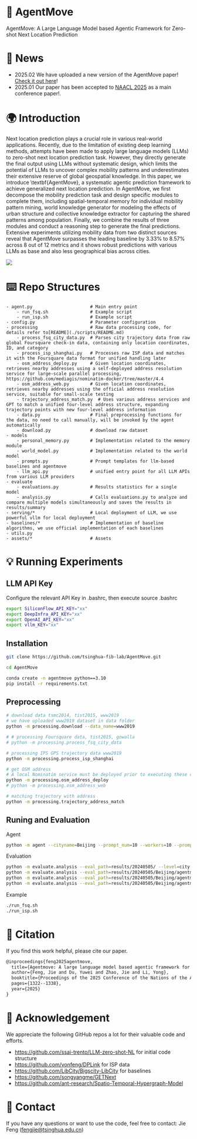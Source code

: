 # 🤖 AgentMove
AgentMove: A Large Language Model based Agentic Framework for Zero-shot Next Location Prediction

# 📰 News
- 2025.02 We have uploaded a new version of the AgentMove paper! [Check it out here](https://arxiv.org/abs/2408.13986)!
- 2025.01 Our paper has been accepted to [NAACL 2025](https://aclanthology.org/2025.naacl-long.61/) as a main conference paper!.

# 🌍 Introduction
Next location prediction plays a crucial role in various real-world applications. Recently, due to the limitation of existing deep learning methods, attempts have been made to apply large language models (LLMs) to zero-shot next location prediction task. However, they directly generate the final output using LLMs without systematic design, which limits the potential of LLMs to uncover complex mobility patterns and underestimates their extensive reserve of global geospatial knowledge. In this paper, we introduce \textbf{AgentMove}, a systematic agentic prediction framework to achieve generalized next location prediction. 
In AgentMove, we first decompose the mobility prediction task and design specific modules to complete them, including spatial-temporal memory for individual mobility pattern mining, world knowledge generator for modeling the effects of urban structure and collective knowledge extractor for capturing the shared patterns among population. Finally, we combine the results of three modules and conduct a reasoning step to generate the final predictions. 
Extensive experiments utilizing mobility data from two distinct sources reveal that AgentMove surpasses the leading baseline by 3.33\% to 8.57\% across 8 out of 12 metrics and it shows robust predictions with various LLMs as base and also less geographical bias across cities.

![](./assets/framework.png)

# ⌨️ Repo Structures
```
- agent.py                      # Main entry point
    - run_fsq.sh                # Example script
    - run_isp.sh                # Example script
- config.py                     # Parameter configuration
- processing                    # Raw data processing code, for details refer to[README](./scripts/README.md)
    - process_fsq_city_data.py  # Parses city trajectory data from raw global Foursquare check-in data, containing only location coordinates, ID, and category
    - process_isp_shanghai.py   # Processes raw ISP data and matches it with the Foursquare data format for unified handling later
    - osm_address_deploy.py     # Given location coordinates, retrieves nearby addresses using a self-deployed address resolution service for large-scale parallel processing, https://github.com/mediagis/nominatim-docker/tree/master/4.4
    - osm_address_web.py        # Given location coordinates, retrieves nearby addresses using the official address resolution service, suitable for small-scale testing
    - trajectory_address_match.py  # Uses various address services and GPT to match a unified four-level address structure, expanding trajectory points with new four-level address information
    - data.py                   # Final preprocessing functions for the data, no need to call manually, will be invoked by the agent automatically
    - download.py               # download raw dataset
- models
    - personal_memory.py        # Implementation related to the memory module
    - world_model.py            # Implementation related to the world model
    - prompts.py                # Prompt templates for llm-based baselines and agentmove
    - llm_api.py                # unified entry point for all LLM APIs from various LLM providers
- evaluate
    - evaluations.py            # Results statistics for a single model
    - analysis.py               # Calls evaluations.py to analyze and compare multiple models simultaneously and saves the results in results/summary
- serving/*                     # Local deployment of LLM, we use powerful vllm for local deployment
- baselines/*                   # Implementation of baseline algorithms, we use official implementation of each baselines
- utils.py
- assets/*                      # Assets
```

# 💡 Running Experiments

## LLM API Key
Configure the relevant API Key in .bashrc, then execute source .bashrc
```bash
export SiliconFlow_API_KEY="xx"
export DeepInfra_API_KEY="xx"
export OpenAI_API_KEY="xx"
export vllm_KEY="xx"
```
## Installation
```bash
git clone https://github.com/tsinghua-fib-lab/AgentMove.git

cd AgentMove

conda create -n agentmove python==3.10
pip install -r requirements.txt
```

## Preprocessing
```bash
# download data tsmc2014, tist2015, www2019
# we have uploaded www2019 dataset in data folder
python -m processing.download --data_name=www2019

# # processing Foursquare data, tist2015, gowalla
# python -m processing.process_fsq_city_data

# processing IPS GPS trajectory data www2019
python -m processing.process_isp_shanghai

# get OSM address
# A local Nominatim service must be deployed prior to executing these commands. Alternatively, you may utilize the official Nominatim API
python -m processing.osm_address_deploy
# python -m processing.osm_address_web

# matching trajectory with address
python -m processing.trajectory_address_match
```
## Runing and Evaluation
Agent
```bash
python -m agent --cityname=Beijing --prompt_num=10 --workers=10 --prompt_type=agent_move_v6 --model_name=llama3-8b
```
Evaluation
```bash
python -m evaluate.analysis --eval_path=results/20240505/ --level=city
python -m evaluate.analysis --eval_path=results/20240505/Beijing/agentmove/ --level=agent
python -m evaluate.analysis --eval_path=results/20240505/Beijing/agentmove/llama3-8b/ --level=llm
python -m evaluate.analysis --eval_path=results/20240505/Beijing/agentmove/llama3-8b/agent_move_v6/ --level=prompt
```
Example
```bash
./run_fsq.sh
./run_isp.sh
```

# 🌟 Citation

If you find this work helpful, please cite our paper.

```latex
@inproceedings{feng2025agentmove,
  title={Agentmove: A large language model based agentic framework for zero-shot next location prediction},
  author={Feng, Jie and Du, Yuwei and Zhao, Jie and Li, Yong},
  booktitle={Proceedings of the 2025 Conference of the Nations of the Americas Chapter of the Association for Computational Linguistics: Human Language Technologies (Volume 1: Long Papers)},
  pages={1322--1338},
  year={2025}
}
```

# 👏 Acknowledgement

We appreciate the following GitHub repos a lot for their valuable code and efforts.
- https://github.com/ssai-trento/LLM-zero-shot-NL for initial code structure
- https://github.com/vonfeng/DPLink for ISP data
- https://github.com/LibCity/Bigscity-LibCity for baselines
- https://github.com/songyangme/GETNext
- https://github.com/ant-research/Spatio-Temporal-Hypergraph-Model

# 📩 Contact

If you have any questions or want to use the code, feel free to contact:
Jie Feng (fengjie@tsinghua.edu.cn)
